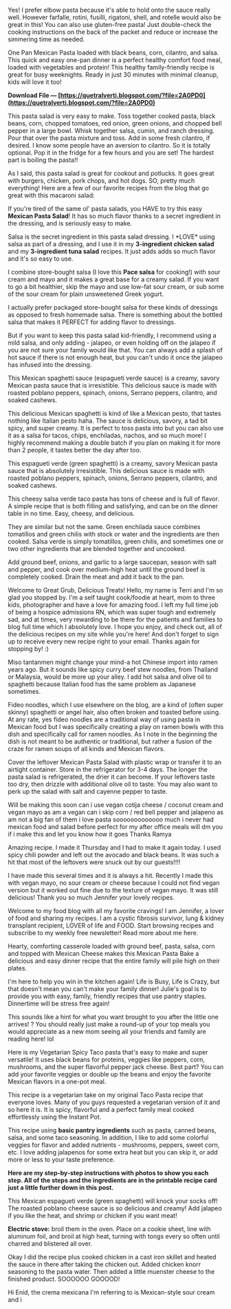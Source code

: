 Yes! I prefer elbow pasta because it's able to hold onto the sauce really well. However farfalle, rotini, fusilli, rigatoni, shell, and rotelle would also be great in this! You can also use gluten-free pasta! Just double-check the cooking instructions on the back of the packet and reduce or increase the simmering time as needed.
 
One Pan Mexican Pasta loaded with black beans, corn, cilantro, and salsa. This quick and easy one-pan dinner is a perfect healthy comfort food meal, loaded with vegetables and protein! This healthy family-friendly recipe is great for busy weeknights. Ready in just 30 minutes with minimal cleanup, kids will love it too!
 
**Download File — [https://quetralverti.blogspot.com/?file=2A0PD0](https://quetralverti.blogspot.com/?file=2A0PD0)**


 
This pasta salad is very easy to make. Toss together cooked pasta, black beans, corn, chopped tomatoes, red onion, green onions, and chopped bell pepper in a large bowl. Whisk together salsa, cumin, and ranch dressing. Pour that over the pasta mixture and toss. Add in some fresh cilantro, if desired. I know some people have an aversion to cilantro. So it is totally optional. Pop it in the fridge for a few hours and you are set! The hardest part is boiling the pasta!!
 
As I said, this pasta salad is great for cookout and potlucks. It goes great with burgers, chicken, pork chops, and hot dogs. SO, pretty much everything! Here are a few of our favorite recipes from the blog that go great with this macaroni salad:
 
If you're tired of the same ol' pasta salads, you HAVE to try this easy **Mexican Pasta Salad**! It has so much flavor thanks to a secret ingredient in the dressing, and is seriously easy to make.
 
Salsa is the secret ingredient in this pasta salad dressing. I \*LOVE\* using salsa as part of a dressing, and I use it in my **3-ingredient chicken salad** and my **3-ingredient tuna salad** recipes. It just adds adds so much flavor and it's so easy to use.

I combine store-bought salsa (I love this **Pace salsa** for cooking!) with sour cream and mayo and it makes a great base for a creamy salad. If you want to go a bit healthier, skip the mayo and use low-fat sour cream, or sub some of the sour cream for plain unsweetened Greek yogurt.
 
I actually prefer packaged store-bought salsa for these kinds of dressings as opposed to fresh homemade salsa. There is something about the bottled salsa that makes it PERFECT for adding flavor to dressings.
 
But if you want to keep this pasta salad kid-friendly, I recommend using a mild salsa, and only adding - jalapeo, or even holding off on the jalapeo if you are not sure your family would like that. You can always add a splash of hot sauce if there is not enough heat, but you can't undo it once the jalapeo has infused into the dressing.
 
This Mexican spaghetti sauce (espagueti verde sauce) is a creamy, savory Mexican pasta sauce that is irresistible. This delicious sauce is made with roasted poblano peppers, spinach, onions, Serrano peppers, cilantro, and soaked cashews.
 
This delicious Mexican spaghetti is kind of like a Mexican pesto, that tastes nothing like Italian pesto haha. The sauce is delicious, savory, a tad bit spicy, and super creamy. It is perfect to toss pasta into but you can also use it as a salsa for tacos, chips, enchiladas, nachos, and so much more! I highly recommend making a double batch if you plan on making it for more than 2 people, it tastes better the day after too.
 
This espagueti verde (green spaghetti) is a creamy, savory Mexican pasta sauce that is absolutely irresistible. This delicious sauce is made with roasted poblano peppers, spinach, onions, Serrano peppers, cilantro, and soaked cashews.
 
This cheesy salsa verde taco pasta has tons of cheese and is full of flavor. A simple recipe that is both filling and satisfying, and can be on the dinner table in no time. Easy, cheesy, and delicious.
 
They are similar but not the same. Green enchilada sauce combines tomatillos and green chilis with stock or water and the ingredients are then cooked. Salsa verde is simply tomatillos, green chilis, and sometimes one or two other ingredients that are blended together and uncooked.
 
Add ground beef, onions, and garlic to a large saucepan, season with salt and pepper, and cook over medium-high heat until the ground beef is completely cooked. Drain the meat and add it back to the pan.
 
Welcome to Great Grub, Delicious Treats! Hello, my name is Terri and I'm so glad you stopped by. I'm a self taught cook/foodie at heart, mom to three kids, photographer and have a love for amazing food. I left my full time job of being a hospice admissions RN, which was super tough and extremely sad, and at times, very rewarding to be there for the patients and families to blog full time which I absolutely love. I hope you enjoy, and check out, all of the delicious recipes on my site while you're here! And don't forget to sign up to receive every new recipe right to your email. Thanks again for stopping by! :)
 

Miso tantanmen might change your mind-a hot Chinese import into ramen years ago. But it sounds like spicy curry beef stew noodles, from Thailand or Malaysia, would be more up your alley. I add hot salsa and olive oil to spaghetti because Italian food has the same problem as Japanese sometimes.
 
Fideo noodles, which I use elsewhere on the blog, are a kind of (often super skinny) spaghetti or angel hair, also often broken and toasted before using. At any rate, yes fideo noodles are a traditional way of using pasta in Mexican food but I was specifically creating a play on ramen bowls with this dish and specifically call for ramen noodles. As I note in the beginning the dish is not meant to be authentic or traditional, but rather a fusion of the craze for ramen soups of all kinds and Mexican flavors.
 
Cover the leftover Mexican Pasta Salad with plastic wrap or transfer it to an airtight container. Store in the refrigerator for 3-4 days. The longer the pasta salad is refrigerated, the drier it can become. If your leftovers taste too dry, then drizzle with additional olive oil to taste. You may also want to perk up the salad with salt and cayenne pepper to taste.
 
Will be making this soon can i use vegan cotija cheese / coconut cream and vegan mayo as am a vegan can i skip corn / red bell pepper and jalapeno as am not a big fan of them i love pasta sooooooooooooo much i never had mexican food and salad before perfect for my after office meals will dm you if i make this and let you know how it goes Thanks Ramya
 
Amazing recipe. I made it Thursday and I had to make it again today. I used spicy chili powder and left out the avocado and black beans. It was such a hit that most of the leftovers were snuck out by our guests!!!!
 
I have made this several times and it is always a hit. Recently I made this with vegan mayo, no sour cream or cheese because I could not find vegan version but it worked out fine due to the texture of vegan mayo. It was still delicious! Thank you so much Jennifer your lovely recipes.
 
Welcome to my food blog with all my favorite cravings! I am Jennifer, a lover of food and sharing my recipes. I am a cystic fibrosis survivor, lung & kidney transplant recipient, LOVER of life and FOOD. Start browsing recipes and subscribe to my weekly free newsletter! Read more about me here.
 
Hearty, comforting casserole loaded with ground beef, pasta, salsa, corn and topped with Mexican Cheese makes this Mexican Pasta Bake a delicious and easy dinner recipe that the entire family will pile high on their plates.
 
I'm here to help you win in the kitchen again! Life is Busy, Life is Crazy, but that doesn't mean you can't make your family dinner! Julie's goal is to provide you with easy, family, friendly recipes that use pantry staples. Dinnertime will be stress free again!
 
This sounds like a hint for what you want brought to you after the little one arrives! ? You should really just make a round-up of your top meals you would appreciate as a new mom seeing all your friends and family are reading here! lol
 
Here is my Vegetarian Spicy Taco pasta that's easy to make and super versatile! It uses black beans for proteins, veggies like peppers, corn, mushrooms, and the super flavorful pepper jack cheese. Best part? You can add your favorite veggies or double up the beans and enjoy the favorite Mexican flavors in a one-pot meal.
 
This recipe is a vegetarian take on my original Taco Pasta recipe that everyone loves. Many of you guys requested a vegetarian version of it and so here it is. It is spicy, flavorful and a perfect family meal cooked effortlessly using the Instant Pot.
 
This recipe using **basic pantry ingredients** such as pasta, canned beans, salsa, and some taco seasoning. In addition, I like to add some colorful veggies for flavor and added nutrients - mushrooms, peppers, sweet corn, etc. I love adding jalapenos for some extra heat but you can skip it, or add more or less to your taste preference.
 
**Here are my step-by-step instructions with photos to show you each step. All of the steps and the ingredients are in the printable recipe card just a little further down in this post.**
 
This Mexican espagueti verde (green spaghetti) will knock your socks off! The roasted poblano cheese sauce is so delicious and creamy! Add jalapeo if you like the heat, and shrimp or chicken if you want meat!
 
**Electric stove:** broil them in the oven. Place on a cookie sheet, line with aluminum foil, and broil at high heat, turning with tongs every so often until charred and blistered all over.
 
Okay I did the recipe plus cooked chicken in a cast iron skillet and heated the sauce in there after taking the chicken out. Added chicken knorr seasoning to the pasta water. Then added a little muenster cheese to the finished product. SOOOOOO GOOOOD!
 
Hi Enid, the crema mexicana I'm referring to is Mexican-style sour cream and i